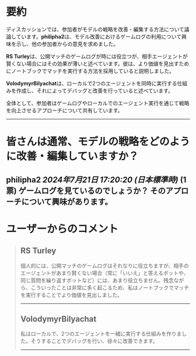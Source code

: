 # 要約 
ディスカッションでは、参加者がモデルの戦略を改善・編集する方法について議論しています。**philipha2**は、モデル改善におけるゲームログの利用について興味を示し、他の参加者からの意見を求めました。

**RS Turley**は、公開マッチのゲームログが時には役立つが、相手エージェントが賢くない場合にはその効果が薄いと述べています。彼は、より価値を見出すためにノートブックでマッチを実行する方法を採用していると説明しました。

**VolodymyrBilyachat**は、ローカルで2つのエージェントを同時に実行する仕組みを作成し、それによってデバッグと改善を行っていると述べています。

全体として、参加者はゲームログやローカルでのエージェント実行を通じて戦略を向上させるアプローチについて共有しています。

---
# 皆さんは通常、モデルの戦略をどのように改善・編集していますか？
**philipha2** *2024年7月21日 17:20:20 (日本標準時)* (1票)
ゲームログを見ているのでしょうか？
そのアプローチについて興味があります。
---
# ユーザーからのコメント
> ## RS Turley
> 
> 個人的には、公開マッチのゲームログはそれなりに役立ちますが、相手のエージェントがあまり賢くない場合（常に「いいえ」と答えるボットや、同じ質問を繰り返すボットなど）には、あまり役立ちません。残念ながら、こういったことは非常に多く起こるため、私はノートブックでマッチを実行することでより価値を見出しました。
> 
> ---
> ## VolodymyrBilyachat
> 
> 私はローカルで、2つのエージェントを一緒に実行する仕組みを作りました。そうすることでデバッグを行い、徐々に改善できます。
> 
> ---
